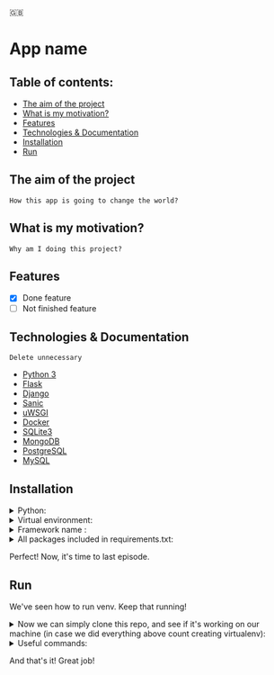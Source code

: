 🇬🇧

# App name

## Table of contents:

- [The aim of the project](#the-aim-of-the-project)
- [What is my motivation?](#what-is-my-motivation)
- [Features](#features)
- [Technologies & Documentation](#technologies--documentation)
- [Installation](#installation)
- [Run](#run)

## The aim of the project

```How this app is going to change the world?```

## What is my motivation?

```Why am I doing this project?```

## Features

- [x] Done feature
- [ ] Not finished feature

## Technologies & Documentation

```Delete unnecessary```

- [Python 3](https://docs.python.org/3/)
- [Flask](https://flask.palletsprojects.com/en/2.1.x/)
- [Django](https://docs.djangoproject.com/en/4.0/)
- [Sanic](https://sanic.readthedocs.io/en/stable/)
- [uWSGI](https://uwsgi-docs.readthedocs.io/en/latest/)
- [Docker](https://www.docker.com/)
- [SQLite3](https://www.sqlite.org/docs.html)
- [MongoDB](https://www.mongodb.com/docs/)
- [PostgreSQL](https://www.postgresql.org/docs/)
- [MySQL](https://dev.mysql.com/doc/)

## Installation

<details>
<summary>Python:</summary>

Visit https://www.python.org/downloads/ and type which installing package you prefer (by your operating system) and download the package.

After download, go through installation process.

After above, let's check if Python is installed on your computer. To do this, open your terminal or command prompt and type:

For MacOS/Linux:
```
python3 --version
```

For Windows:
```
python --version
```
</details>

<details>
<summary>Virtual environment:</summary>

[More info about venv](https://docs.python.org/3/library/venv.html)

Open terminal/command prompt and create directory where you will create a django project using commands below:

```
ls                                                   # to check content of your domain directory
mkdir <directory_name>                               # to create a separated directory for project
cd <directory_name>                                  # just to go into new directory
python3 -m venv <virtualenv_name>                    # to create virtualenv using MacOS terminal
python -m venv <virtualenv_name>                     # to create virtualenv on Windows
source <virtualenv_name>/bin/activate                # to activate virtualenv on MacOS
<virtualenv_name>\Scripts\activate                   # to activate virtualenv on Windows

(<virtualenv_name>) <username>@<actual_directory> %  # after above you should see the (<virtualenv_name>). This line appears on MacOS.
```
</details>

<details>
<summary> Framework name :</summary>

If you did above tutorials, now you should have schema of your files like:

```
Desktop/
    <directory_name>/
        <virtualenv_name>
```

Now we can install <framework name> framework. Simply type in your terminal/command prompt:

```
pip3 install <framework name>     # on MacOS
pip install <framework name>      # on Windows
```

</details>

<details>
<summary>All packages included in requirements.txt:</summary>

<details>
<summary>First option (preferred):</summary>

After clone this repo, type command:
```
pip3 install -r requirements.txt        # on MacOS
pip install -r requirements.txt         # on Windows
```

</details>

<details>
<summary>Second option:</summary>

Open file ```requirements.txt``` and type command with every package name:
```
pip3 install <package_name>     # on MacOS
pip install <package_name>      # on Windows
```

</details>

</details>

Perfect! Now, it's time to last episode.

##  Run

We've seen how to run venv. Keep that running!

<details>
<summary>Now we can simply clone this repo, and see if it's working on our machine (in case we did everything above count creating virtualenv):</summary>

```
git init                                                # to initialize repository
git clone <repo url>      # to clone this repository into your local machine

# Put here some code if necessary, dude!                           # to make a development env in app, for example to rerun automaticly

# Put here some code, dude!    # using MacOS
# Put here some code, dude!    # using Windows
```
</details>

<details>
<summary>Useful commands:</summary>

```
# Put here some code, dude!
```

</details>

And that's it! Great job!